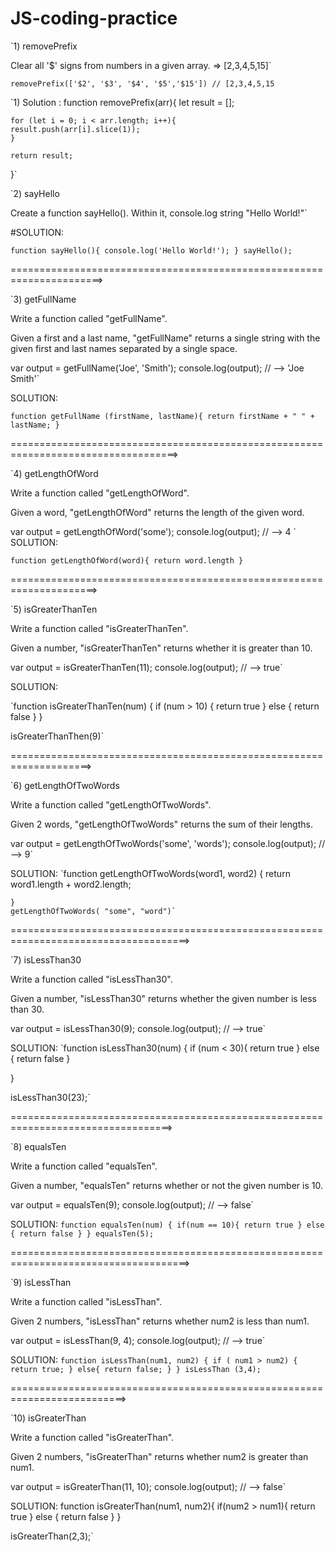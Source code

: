 # **JS-coding-practice**

`1) removePrefix

Clear all '$' signs from numbers in a given array. => [2,3,4,5,15]`

`removePrefix(['$2', '$3', '$4', '$5','$15']) // [2,3,4,5,15`

`1) Solution :
  function removePrefix(arr){
    let result = [];
    
    for (let i = 0; i < arr.length; i++){
    result.push(arr[i].slice(1));
    }
    
    return result;
  }`


`2) sayHello

Create a function sayHello(). Within it, console.log string "Hello World!"`

#SOLUTION:

 `function sayHello(){
    console.log('Hello World!');
 }
 sayHello();`

======================================================================>



`3) getFullName

Write a function called "getFullName".

Given a first and a last name, "getFullName" returns a single string with the given first and last names separated by a single space.

var output = getFullName('Joe', 'Smith');
console.log(output); // --> 'Joe Smith'`


SOLUTION: 

`function getFullName (firstName, lastName){
    return firstName + " " + lastName;
}`

===================================================================================>

`4)  getLengthOfWord

Write a function called "getLengthOfWord".

Given a word, "getLengthOfWord" returns the length of the given word.

var output = getLengthOfWord('some');
console.log(output); // --> 4
`
SOLUTION:

`function getLengthOfWord(word){
    return word.length
}`

=====================================================================>

`5)  isGreaterThanTen

Write a function called "isGreaterThanTen".

Given a number, "isGreaterThanTen" returns whether it is greater than 10.

var output = isGreaterThanTen(11);
console.log(output); // --> true`

SOLUTION:

`function isGreaterThanTen(num) {
    if (num > 10) {
        return true
    } else {
        return false
    }
}

isGreaterThanThen(9)`

====================================================================>

`6)  getLengthOfTwoWords

Write a function called "getLengthOfTwoWords".

Given 2 words, "getLengthOfTwoWords" returns the sum of their lengths.

var output = getLengthOfTwoWords('some', 'words');
console.log(output); // --> 9`

SOLUTION:
`function getLengthOfTwoWords(word1, word2) {
    return word1.length + word2.length;
    
    }
    getLengthOfTwoWords( "some", "word")`
    

=====================================================================================>

`7)  isLessThan30

Write a function called "isLessThan30".

Given a number, "isLessThan30" returns whether the given number is less than 30.

var output = isLessThan30(9);
console.log(output); // --> true`

SOLUTION:
`function isLessThan30(num) {
    if (num < 30){
        return true
    } else {
        return false
    }

}

isLessThan30(23);`

==================================================================================>

`8)  equalsTen

Write a function called "equalsTen".

Given a number, "equalsTen" returns whether or not the given number is 10.

var output = equalsTen(9);
console.log(output); // --> false`

SOLUTION:
`function equalsTen(num) {
    if(num == 10){
        return true
       } else {
           return false
       }
}
 equalsTen(5);`

=====================================================================================>

`9)  isLessThan

Write a function called "isLessThan".

Given 2 numbers, "isLessThan" returns whether num2 is less than num1.

var output = isLessThan(9, 4);
console.log(output); // --> true`

SOLUTION:
`function isLessThan(num1, num2) {
    if ( num1 > num2) {
        return true;
    } else{
        return false;
    }
  }
  isLessThan (3,4);`

==========================================================================>

`10)  isGreaterThan

Write a function called "isGreaterThan".

Given 2 numbers, "isGreaterThan" returns whether num2 is greater than num1.

var output = isGreaterThan(11, 10);
console.log(output); // --> false`

SOLUTION:
function isGreaterThan(num1, num2){
    if(num2 > num1){
        return true
    } else {
        return false
    }
}

isGreaterThan(2,3);`
